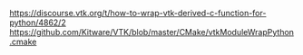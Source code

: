 https://discourse.vtk.org/t/how-to-wrap-vtk-derived-c-function-for-python/4862/2
https://github.com/Kitware/VTK/blob/master/CMake/vtkModuleWrapPython.cmake